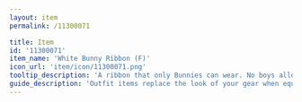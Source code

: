 ```yaml
---
layout: item
permalink: /11300071

title: Item
id: '11300071'
item_name: 'White Bunny Ribbon (F)'
icon_url: 'item/icon/11300071.png'
tooltip_description: 'A ribbon that only Bunnies can wear. No boys allowed!'
guide_description: 'Outfit items replace the look of your gear when equipped.'
---
```


